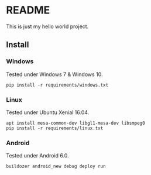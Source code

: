 # README

This is just my hello world project.

## Install

### Windows
Tested under Windows 7 & Windows 10.

	pip install -r requirements/windows.txt

### Linux
Tested under Ubuntu Xenial 16.04.

    apt install mesa-common-dev libgl1-mesa-dev libsmpeg0
	pip install -r requirements/linux.txt

### Android
Tested under Android 6.0.

    buildozer android_new debug deploy run
